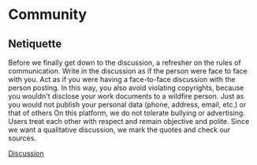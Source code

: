 # Community
## Netiquette
Before we finally get down to the discussion, a refresher on the rules of communication. Write in the discussion as if the person were face to face with you. Act as if you were having a face-to-face discussion with the person posting. In this way, you also avoid violating copyrights, because you wouldn't disclose your work documents to a wildfire person. Just as you would not publish your personal data (phone, address, email, etc.) or that of others On this platform, we do not tolerate bullying or advertising. Users treat each other with respect and remain objective and polite. Since we want a qualitative discussion, we mark the quotes and check our sources.

[Discussion]()
